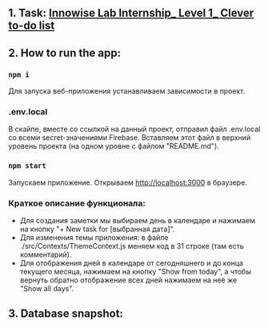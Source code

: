 ## 1. Task: [Innowise Lab Internship_ Level 1_ Clever to-do list](https://github.com/questcool/Innowise-Lab-Internship-Level-1-Clever-to-do-list/blob/master/Innowise%20Lab%20Internship_%20Level%201_%20Clever%20to-do%20list.docx)

## 2. How to run the app:

### `npm i`
Для запуска веб-приложения устанавливаем зависимости в проект.

### .env.local
В скайпе, вместе со ссылкой на данный проект, отправил файл .env.local со всеми secret-значениями Firebase.
Вставляем этот файл в верхний уровень проекта (на одном уровне с файлом "README.md").

### `npm start`
Запускаем приложение.
Открываем [http://localhost:3000](http://localhost:3000) в браузере.

### Краткое описание функционала:
- Для создания заметки мы выбираем день в календаре и нажимаем на кнопку "+ New task for [выбранная дата]".  
- Для изменения темы приложения: в файле ./src/Contexts/ThemeContext.js меняем код в 31 строке (там есть комментарий).  
- Для отображения дней в календаре от сегодняшнего и до конца текущего месяца, нажимаем на кнопку "Show from today", 
а чтобы вернуть обратно отображение всех дней нажимаем на неё же "Show all days".  

## 3. Database snapshot:


